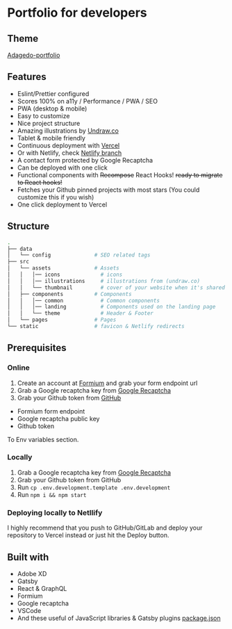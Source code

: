 # Portfolio for developers

## Theme

[Adagedo-portfolio](https://github.com/Adagedo/simple-portfolio)

## Features

- Eslint/Prettier configured
- Scores 100% on a11y / Performance / PWA / SEO
- PWA (desktop & mobile)
- Easy to customize
- Nice project structure
- Amazing illustrations by [Undraw.co](https://undraw.co)
- Tablet & mobile friendly
- Continuous deployment with [Vercel](https://vercel.com/?utm_source=smakosh)
- Or with Netlify, check [Netlify branch](https://github.com/smakosh/gatsby-portfolio-dev/tree/netlify)
- A contact form protected by Google Recaptcha
- Can be deployed with one click
- Functional components with ~~Recompose~~ React Hooks! ~~ready to migrate to React hooks!~~
- Fetches your Github pinned projects with most stars (You could customize this if you wish)
- One click deployment to Vercel

## Structure

```bash
.
├── data
│   └── config              # SEO related tags
├── src
│   └── assets              # Assets
│   │   │── icons             # icons
│   │   │── illustrations     # illustrations from (undraw.co)
│   │   └── thumbnail         # cover of your website when it's shared to social media
│   ├── components          # Components
│   │   │── common            # Common components
│   │   │── landing           # Components used on the landing page
│   │   └── theme             # Header & Footer
│   └── pages               # Pages
└── static                  # favicon & Netlify redirects
```

## Prerequisites

### Online

1. Create an account at [Formium](https://formium.io/?utm_source=smakosh) and grab your form endpoint url
2. Grab a Google recaptcha key from [Google Recaptcha](https://www.google.com/recaptcha/admin)
3. Grab your Github token from [GitHub](https://github.com/settings/tokens/new?scopes=repo&description=portfolio-dev)

- Formium form endpoint
- Google recaptcha public key
- Github token

To Env variables section.

### Locally

1. Grab a Google recaptcha key from [Google Recaptcha](https://www.google.com/recaptcha/admin)
2. Grab your Github token from GitHub
3. Run `cp .env.development.template .env.development`
4. Run `npm i && npm start`

### Deploying locally to Netllify

I highly recommend that you push to GitHub/GitLab and deploy your repository to Vercel instead or just hit the Deploy button.

## Built with

- Adobe XD
- Gatsby
- React & GraphQL
- Formium
- Google recaptcha
- VSCode
- And these useful of JavaScript libraries & Gatsby plugins [package.json](package.json)
